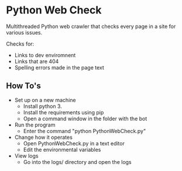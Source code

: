 # Python Web Check
Multithreaded Python web crawler that checks every page in a site for various issues.

Checks for:

- Links to dev enviromnent
- Links that are 404
- Spelling errors made in the page text

## How To's

- Set up on a new machine
  * Install python 3.
  * Install the requirements using pip
  * Open a command window in the folder with the bot
- Run the program
  * Enter the command "python PythonWebCheck.py"
- Change how it operates
  * Open PythonWebCheck.py in a text editor
  * Edit the environmental variables
- View logs
  * Go into the logs/ directory and open the logs
